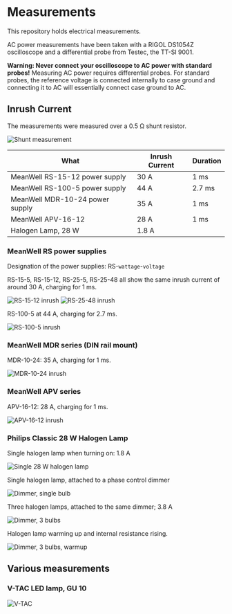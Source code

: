 # Measurements

This repository holds electrical measurements.

AC power measurements have been taken with a RIGOL DS1054Z oscilloscope and a
differential probe from Testec, the TT-SI 9001.

**Warning: Never connect your oscilloscope to AC power with standard probes!**
Measuring AC power requires differential probes. For standard probes, the
reference voltage is connected internally to case ground and connecting it to
AC will essentially connect case ground to AC.

## Inrush Current

The measurements were measured over a 0.5 Ω shunt resistor.

![Shunt measurement](Drawings/shunt-measurement.png)

| What                            | Inrush Current | Duration |
| --                              | --             | --       |
| MeanWell RS-15-12 power supply  | 30 A           | 1 ms     |
| MeanWell RS-100-5 power supply  | 44 A           | 2.7 ms   |
| MeanWell MDR-10-24 power supply | 35 A           | 1 ms     |
| MeanWell APV-16-12              | 28 A           | 1 ms     |
| Halogen Lamp, 28 W              | 1.8 A          |          |


### MeanWell RS power supplies

Designation of the power supplies: RS-`wattage`-`voltage`

RS-15-5, RS-15-12, RS-25-5, RS-25-48 all show the same inrush current of around
30 A, charging for 1 ms.

![RS-15-12 inrush](Screenshots/rs-15-12-inrush_2.png)
![RS-25-48 inrush](Screenshots/rs-25-48-inrush_2.png)

RS-100-5 at 44 A, charging for 2.7 ms.

![RS-100-5 inrush](Screenshots/rs-100-5-inrush_5.png)


### MeanWell MDR series (DIN rail mount)

MDR-10-24: 35 A, charging for 1 ms.

![MDR-10-24 inrush](Screenshots/mdr-10-24-inrush_0.png)


### MeanWell APV series

APV-16-12: 28 A, charging for 1 ms.

![APV-16-12 inrush](Screenshots/apv-16-12-inrush_3.png)


### Philips Classic 28 W Halogen Lamp

Single halogen lamp when turning on: 1.8 A

![Single 28 W halogen lamp](Screenshots/35w-halogen-inrush_3.png)

Single halogen lamp, attached to a phase control dimmer

![Dimmer, single bulb](Screenshots/dimmer-halogenClassicPhilips28W_1.png)

Three halogen lamps, attached to the same dimmer; 3.8 A

![Dimmer, 3 bulbs](Screenshots/dimmer-halogenClassicPhilips28W-3x_2.png)

Halogen lamp warming up and internal resistance rising.

![Dimmer, 3 bulbs, warmup](Screenshots/dimmer-halogenClassicPhilips28W-3x_11.png)


## Various measurements

### V-TAC LED lamp, GU 10

![V-TAC](Screenshots/v-tac_0.png)

